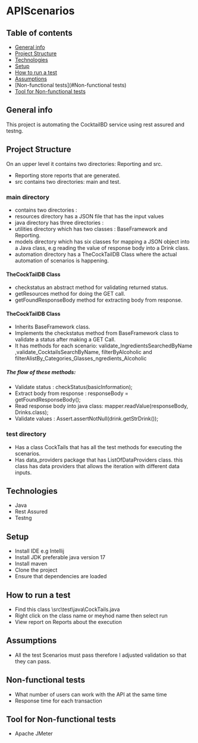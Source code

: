 # APIScenarios

## Table of contents
* [General info](#general-info)
* [Project Structure](#project-structure)
* [Technologies](#technologies)
* [Setup](#setup)
* [How to run a test](#How-to-run-a-test)
* [Assumptions](#assumptions)
* [Non-functional tests](#Non-functional tests)
* [Tool for Non-functional tests]()

## General info
This project is automating the CocktailBD service using rest assured and testng.

## Project Structure
On an upper level it contains two directories: Reporting and src.
* Reporting store reports that are generated.
* src contains two directories: main and test.

### main directory
* contains two directories :
* resources directory has a JSON file that has the input values
* java directory has three directories :
* utilities directory which has two classes : BaseFramework and Reporting.
* models directory which has six classes for mapping a JSON object into a Java class, e.g reading the value of response body into a Drink class.
* automation directory has a TheCockTailDB Class where the actual automation of scenarios is happening.

#### TheCockTailDB Class
* checkstatus an abstract method for validating returned status.
* getResources method for doing the GET call.
*	getFoundResponseBody method for extracting body from response.

#### TheCockTailDB Class
*	Inherits BaseFramework class.
*	Implements the checkstatus method from BaseFramework class to validate a status after making a GET Call.
*	It has methods for each scenario: validate_IngredientsSearchedByName ,validate_CocktailsSearchByName, filterByAlcoholic and filterAlistBy_Categories_Glasses_ngredients_Alcoholic

##### The flow of these methods:
*	Validate status :	checkStatus(basicInformation);
*	Extract body from response	: responseBody = getFoundResponseBody();
*	Read response body into java class:	mapper.readValue(responseBody, Drinks.class);
*	Validate values : Assert.assertNotNull(drink.getStrDrink());

### test directory
*	Has a class CockTails that has all the test methods for executing the scenarios.
* Has data_providers package that has ListOfDataProviders class. this class has data providers that allows the iteration with different data inputs.

## Technologies
* Java
* Rest Assured
* Testng

## Setup
*	Install IDE e.g Intellij
*	Install JDK preferable java version 17
*	Install maven
*	Clone the project
*	Ensure that dependencies are loaded

## How to run a test
* Find this class \src\test\java\CockTails.java
*	Right click on the class name or meyhod name then select run
* View report on Reports about the execution

## Assumptions
* All the test Scenarios must pass therefore I adjusted validation so that they can pass.
## Non-functional tests
*	What number of users can work with the API at the same time
*	Response time for each transaction
## Tool for Non-functional tests
* Apache JMeter

